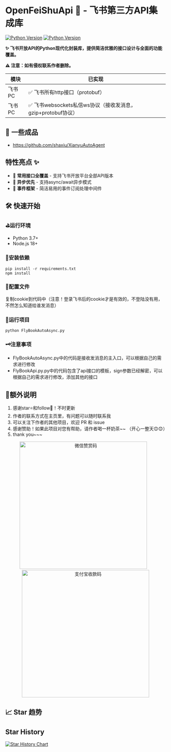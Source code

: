# OpenFeiShuApi 🚀 - 飞书第三方API集成库

[![Python Version](https://img.shields.io/badge/python-3.8%2B-blue)](https://www.python.org/)
[![Python Version](https://img.shields.io/badge/nodejs-18%2B-blue)](https://nodejs.org/zh-cn/)

**✨ 飞书开放API的Python现代化封装库，提供简洁优雅的接口设计与全面的功能覆盖。**

**⚠️ 注意：如有侵权联系作者删除。**



| 模块       | 已实现                                                                             |
|----------|---------------------------------------------------------------------------------|
| 飞书PC | ✅ 飞书所有http接口（protobuf）    |
| 飞书PC | ✅ 飞书websockets私信ws协议（接收发消息，gzip+protobuf协议）      |


## 🚀 一些成品
- https://github.com/shaxiu/XianyuAutoAgent


## 特性亮点 ✨

- 🧩 **常用接口全覆盖** - 支持飞书开放平台全部API版本
- 🚀 **异步优先** - 支持async/await异步模式
- 📡 **事件框架** - 简洁易用的事件订阅处理中间件

## 🛠️ 快速开始
### ⛳运行环境
- Python 3.7+
- Node.js 18+

### 🎯安装依赖
```
pip install -r requirements.txt
npm install
```

### 🎨配置文件
复制cookie到代码中（注意！登录飞书后的cookie才是有效的，不登陆没有用，不然怎么知道给谁发消息）


### 🚀运行项目
```
python FlyBookAutoAsync.py
```

### 🗝️注意事项
- FlyBookAutoAsync.py中的代码是接收发消息的主入口，可以根据自己的需求进行修改
- FlyBookApi.py.py中的代码包含了api接口的模板，sign参数已经解密，可以根据自己的需求进行修改，添加其他的接口


## 🧸额外说明
1. 感谢star⭐和follow📰！不时更新
2. 作者的联系方式在主页里，有问题可以随时联系我
3. 可以关注下作者的其他项目，欢迎 PR 和 issue
4. 感谢赞助！如果此项目对您有帮助，请作者喝一杯奶茶~~ （开心一整天😊😊）
5. thank you~~~

<div align="center">
  <img src="./author/wx_pay.png" width="400px" alt="微信赞赏码"> 
  <img src="./author/zfb_pay.jpg" width="400px" alt="支付宝收款码">
</div>


## 📈 Star 趋势
## Star History
<a href="https://www.star-history.com/#cv-cat/OpenFeiShuApi&Date">
 <picture>
   <source media="(prefers-color-scheme: dark)" srcset="https://api.star-history.com/svg?repos=cv-cat/OpenFeiShuApi&type=Date&theme=dark" />
   <source media="(prefers-color-scheme: light)" srcset="https://api.star-history.com/svg?repos=cv-cat/OpenFeiShuApi&type=Date" />
   <img alt="Star History Chart" src="https://api.star-history.com/svg?repos=cv-cat/OpenFeiShuApi&type=Date" />
 </picture>
</a>
